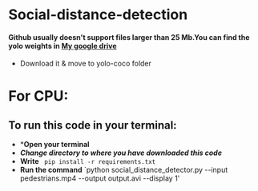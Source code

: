 # Social-distance-detection


#### Github usually doesn't support files larger than 25 Mb.You can find the yolo weights in [My google drive](https://drive.google.com/file/d/1Ns7PlPY1VqayvHsDHl5EHMBf2q62AVU4/view?usp=sharing) 
* Download it & move to yolo-coco folder

# For CPU:

## To run this code in your terminal:
* ***Open your terminal**
* ***Change directory to where you have downloaded this code***
* **Write**   `  pip install -r requirements.txt  ` 
* **Run the command** `python social_distance_detector.py --input pedestrians.mp4 --output output.avi --display 1'


